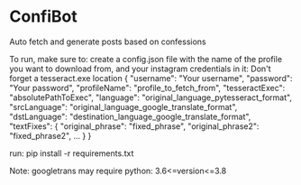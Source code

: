 # ConfiBot
Auto fetch and generate posts based on confessions

To run, make sure to:
create a config.json file with the name of the profile you want to download from,
and your instagram credentials in it:
Don't forget a tesseract.exe location
{
  "username": "Your username",
  "password": "Your password",
  "profileName": "profile_to_fetch_from",
  "tesseractExec": "absolutePathToExec",
  "language": "original_language_pytesseract_format",
  "srcLanguage": "original_language_google_translate_format",
  "dstLanguage": "destination_language_google_translate_format",
  "textFixes": {
    "original_phrase": "fixed_phrase",
    "original_phrase2": "fixed_phrase2",
    ...
  }
}

run:
pip install -r requirements.txt

Note:
googletrans may require python:
3.6<=version<=3.8